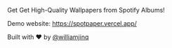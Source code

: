 Get Get High-Quality Wallpapers from Spotify Albums!

Demo website: https://spotpaper.vercel.app/

Built with ♥ by [@williamjinq](https://x.com/williamjinq)
